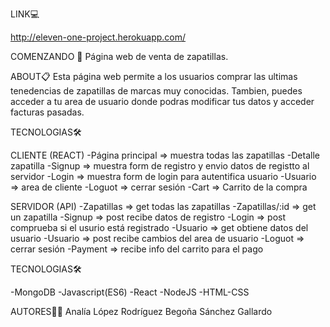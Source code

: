 LINK💻 
>
http://eleven-one-project.herokuapp.com/

COMENZANDO 🚀
Página web de venta de zapatillas.

ABOUT📋
Esta página web permite a los usuarios comprar las ultimas tenedencias de zapatillas de marcas muy conocidas. 
Tambien, puedes acceder a tu area de usuario donde podras modificar tus datos y acceder facturas pasadas.

TECNOLOGIAS🛠️

CLIENTE (REACT)
-Página principal => muestra todas las zapatillas
-Detalle zapatilla
-Signup => muestra form de registro y envio datos de registto al servidor
-Login => muestra form de login para autentifica usuario
-Usuario => area de cliente
-Loguot => cerrar sesión
-Cart => Carrito de la compra

SERVIDOR (API)
-Zapatillas  => get todas las zapatillas
-Zapatillas/:id => get un zapatilla
-Signup => post recibe datos de registro
-Login => post comprueba si el usurio está registrado
-Usuario => get obtiene datos del usuario
-Usuario => post recibe cambios del area de usuario
-Loguot => cerrar sesión
-Payment => recibe info del carrito para el pago

TECNOLOGIAS🛠️

-MongoDB
-Javascript(ES6)
-React
-NodeJS
-HTML-CSS

AUTORES👩‍💻
Analía López Rodríguez
Begoña Sánchez Gallardo
